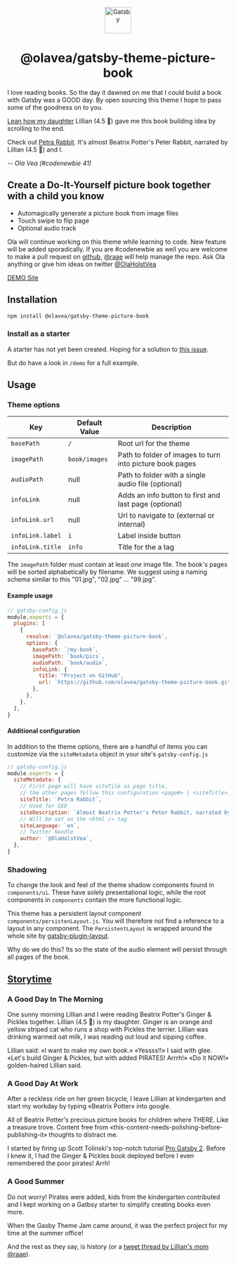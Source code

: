 <p align="center">
  <a href="https://www.gatsbyjs.org">
    <img alt="Gatsby" src="https://www.gatsbyjs.org/monogram.svg" width="60" />
  </a>
</p>
<h1 align="center">
  @olavea/gatsby-theme-picture-book
</h1>

I love reading books. So the day it dawned on me that I could build a book with Gatsby was a GOOD day. By open sourcing this theme I hope to pass some of the goodness on to you.

[Lean how my daughter](#storytime) Lillian (4.5 🦄) gave me this book building idea by scrolling to the end.

Check out [Petra Rabbit](https://petra-rabbit.netlify.com). It's almost Beatrix Potter's Peter Rabbit, narrated by Lillian (4.5 🦄) and I.

-- <cite>Ola Vea (#codenewbie 41)<cite>

## Create a Do-It-Yourself picture book together with a child you know

- Automagically generate a picture book from image files
- Touch swipe to flip page
- Optional audio track

Ola will continue working on this theme while learning to code. New feature will be added sporadically. If you are #codenewbie as well you are welcome to make a pull request on [github](https://github.com/olavea/gatsby-theme-picture-book), [@raae](https://github.com/raae) will help manage the repo. Ask Ola anything or give him ideas on twitter [@OlaHolstVea](https://twitter.com/OlaHolstVea)

[DEMO Site](https://petra-rabbit.netlify.com)




## Installation

```sh
npm install @olavea/gatsby-theme-picture-book
```

### Install as a starter

A starter has not yet been created. Hoping for a solution to [this issue](https://github.com/gatsbyjs/gatsby/issues/16135).

But do have a look in `/demo` for a full example.

## Usage

### Theme options

| Key              | Default Value | Description                                              |
| ---------------- | ------------- | -------------------------------------------------------- |
| `basePath`       | `/`           | Root url for the theme                                   |
| `imagePath`      | `book/images` | Path to folder of images to turn into picture book pages |
| `audioPath`      | null          | Path to folder with a single audio file (optional)       |
| `infoLink`       | null          | Adds an info button to first and last page (optional)    |
| `infoLink.url`   | null          | Url to navigate to (external or internal)                |
| `infoLink.label` | `i`           | Label inside button                                      |
| `infoLink.title` | `info`        | Title for the a tag                                      |

The `imagePath` folder must contain at least _one_ image file. The book's pages will be sorted alphabetically by filename. We suggest using a naming schema similar to this "01.jpg", "02.jpg" ... "99.jpg".

#### Example usage

```js
// gatsby-config.js
module.exports = {
  plugins: [
    {
      resolve: `@olavea/gatsby-theme-picture-book`,
      options: {
        basePath: `/my-book`,
        imagePath: `book/pics`,
        audioPath: `book/audio`,
        infoLink: {
          title: "Project on GitHub",
          url: `https://github.com/olavea/gatsby-theme-picture-book.git`,
        },
      },
    },
  ],
}
```

#### Additional configuration

In addition to the theme options, there are a handful of items you can customize via the `siteMetadata` object in your site's `gatsby-config.js`

```js
// gatsby-config.js
module.exports = {
  siteMetadata: {
    // First page will have siteTile as page title,
    // the other pages follow this configuration <page#> | <siteTitle>.
    siteTitle: `Petra Rabbit`,
    // Used for SEO
    siteDescription: `Almost Beatrix Potter's Peter Rabbit, narrated by Ola (41) and Lillian (4.5 🦄)`,
    // Will be set on the <html /> tag
    siteLanguage: `en`,
    // Twitter Handle
    author: `@OlaHolstVea`,
  },
}
```

### Shadowing

To change the look and feel of the theme shadow components found in `components/ui`. These have solely presentational logic, while the root components in `components` contain the more functional logic.

This theme has a persistent layout component `components/persistenLayout.js`. You will therefore not find a reference to a layout in any component. The `PersistentLayout` is wrapped around the whole site by [gatsby-plugin-layout](https://www.gatsbyjs.org/packages/gatsby-plugin-layout/).

Why do we do this? Its so the state of the audio element will persist through all pages of the book.

## [Storytime](#storytime)

### A Good Day In The Morning

One sunny morning Lillian and I were reading Beatrix Potter's Ginger & Pickles together.
Lillian (4.5 🦄) is my daughter. Ginger is an orange and yellow striped cat who runs a shop with Pickles the terrier. Lillian was drinking warmed oat milk, I was reading out loud and sipping coffee.

Lillian said:
«I want to make my own book.»
«Yessss!!» I said with glee. «Let's build Ginger & Pickles, but with added PIRATES! Arrrh!»
«Do it NOW!» golden-haired Lillian said.

### A Good Day At Work

After a reckless ride on her green bicycle, I leave Lillian at kindergarten and start my workday by typing «Beatrix Potter» into google.

All of Beatrix Potter's precious picture books for children where THERE. Like a treasure trove. Content free from «this-content-needs-polishing-before-publishing-it» thoughts to distract me.

I started by firing up Scott Tolinski's top-notch tutorial [Pro Gatsby 2](https://www.leveluptutorials.com/tutorials/pro-gatsby-2).
Before I knew it, I had the Ginger & Pickles book deployed before I even remembered the poor pirates! Arrh!

### A Good Summer

Do not worry! Pirates were added, kids from the kindergarten contributed and I kept working on a Gatbsy starter to simplify creating books even more.

When the Gasby Theme Jam came around, it was the perfect project for my time at the summer office!

And the rest as they say, is history (or a [tweet thread by Lillian's mom @raae](https://twitter.com/raae/status/1147430949598240769)).


